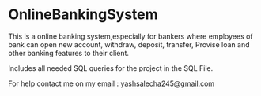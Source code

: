 # OnlineBankingSystem
This is a online banking system,especially for bankers where employees of bank can open new account, withdraw, deposit, transfer, Provise loan and other banking features to their client.

Includes all needed SQL queries for the project in the SQL File.


For help contact me on my email : yashsalecha245@gmail.com
